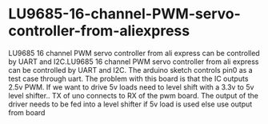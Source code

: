 # LU9685-16-channel-PWM-servo-controller-from-aliexpress
LU9685 16 channel PWM servo controller from ali express can be controlled by UART and I2C.LU9685 16 channel PWM servo controller from ali express can be controlled by UART and I2C. The arduino sketch controls pin0 as a test case through uart. The problem with this board is that the IC outputs 2.5v PWM. If we want to drive 5v loads need to level shift with a 3.3v to 5v level shifter.. TX of uno connects to RX of the pwm board. The output of the driver needs to be fed into a level shifter if 5v load is used else use output from board
